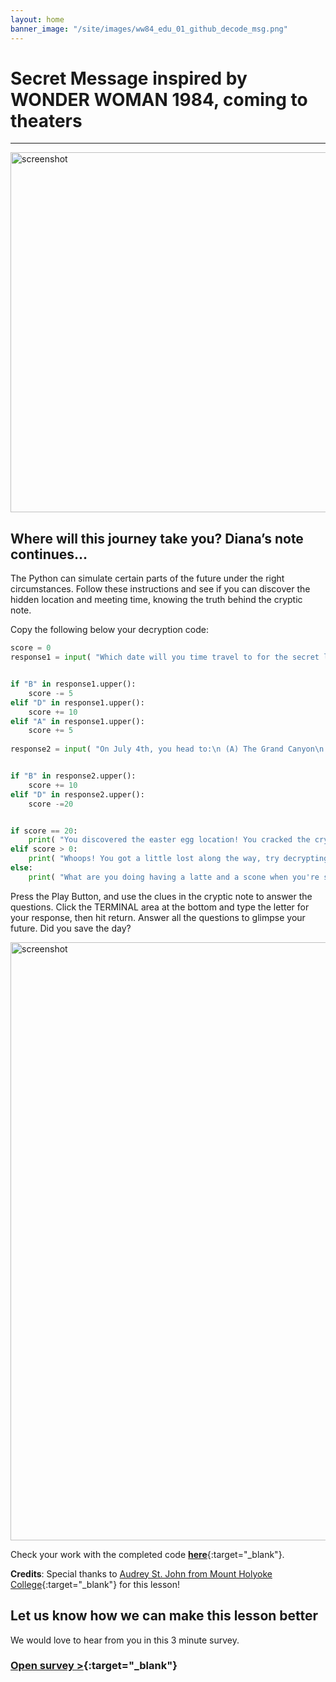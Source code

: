 ```yaml
---
layout: home
banner_image: "/site/images/ww84_edu_01_github_decode_msg.png"
---
```


# **Secret Message inspired by WONDER WOMAN 1984, coming to theaters**

---

<img width="576" alt="screenshot" src="https://user-images.githubusercontent.com/12758612/86677410-6baef980-bfb0-11ea-95e1-4c766bb569f8.png">

## Where will this journey take you? Diana’s note continues… 

The Python can simulate certain parts of the future under the right circumstances. Follow these instructions and see if you can discover the hidden location and meeting time, knowing the truth behind the cryptic note.

Copy the following below your decryption code:
```python
score = 0
response1 = input( "Which date will you time travel to for the secret location?\n (A) Jan 4, 1984\n (B) Dec 4, 1984\n (C) Feb 4, 1984\n (D) Jul 4, 1984\n" )


if "B" in response1.upper():
    score -= 5
elif "D" in response1.upper():
    score += 10
elif "A" in response1.upper():
    score += 5
    
response2 = input( "On July 4th, you head to:\n (A) The Grand Canyon\n (B) The White House\n (C) The Empire State Building\n (D) The corner coffee shop (with a nagging feeling that there was something special about today)\n" )


if "B" in response2.upper():
    score += 10
elif "D" in response2.upper():
    score -=20


if score == 20: 
    print( "You discovered the easter egg location! You cracked the cryptic note and found the true meaning behind \"oskza ohupo\"!" )
elif score > 0:
    print( "Whoops! You got a little lost along the way, try decrypting the note again!" )
else: 
    print( "What are you doing having a latte and a scone when you're supposed to be at the easter egg location?!")
```

Press the Play Button, and use the clues in the cryptic note to answer the questions. Click the TERMINAL area at the bottom and type the letter for your response, then hit return. Answer all the questions to glimpse your future. Did you save the day?

<img width="957" alt="screenshot" src="https://user-images.githubusercontent.com/12758612/85894863-61b81a00-b7aa-11ea-8f3c-19e9732cff9d.png">


Check your work with the completed code [**here**](https://github.com/microsoft/WW84-Python-Lessons/blob/master/decrypt.py){:target="_blank"}.

**Credits**: Special thanks to [Audrey St. John from Mount Holyoke College](https://www.mtholyoke.edu/people/audrey-stjohn){:target="_blank"} for this lesson!

## Let us know how we can make this lesson better

We would love to hear from you in this 3 minute survey.

### [Open survey >](https://www.research.net/r/2DCM2MY){:target="_blank"}
